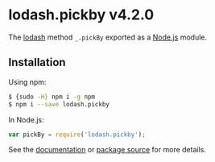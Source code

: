 # lodash.pickby v4.2.0

The [lodash](https://lodash.com/) method `_.pickBy` exported as a [Node.js](https://nodejs.org/) module.

## Installation

Using npm:
```bash
$ {sudo -H} npm i -g npm
$ npm i --save lodash.pickby
```

In Node.js:
```js
var pickBy = require('lodash.pickby');
```

See the [documentation](https://lodash.com/docs#pickBy) or [package source](https://github.com/lodash/lodash/blob/4.2.0-npm-packages/lodash.pickby) for more details.
